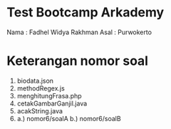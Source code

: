# Test Bootcamp Arkademy
Nama : Fadhel Widya Rakhman
Asal : Purwokerto

# Keterangan nomor soal
1. biodata.json
2. methodRegex.js
3. menghitungFrasa.php
4. cetakGambarGanjil.java
5. acakString.java
6. a.) nomor6/soalA
   b.) nomor6/soalB

